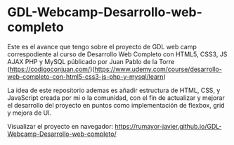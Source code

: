 # GDL-Webcamp-Desarrollo-web-completo

Este es el avance que tengo sobre el proyecto de GDL web camp correspodiente al curso de Desarrollo Web Completo con HTML5, CSS3, JS AJAX PHP y MySQL públicado por Juan Pablo de la Torre (https://codigoconjuan.com/)(https://www.udemy.com/course/desarrollo-web-completo-con-html5-css3-js-php-y-mysql/learn)

La idea de este repositorio ademas es añadir estructura de HTML, CSS, y JavaScript creada por mi o la comunidad, con el fin de actualizar y mejorar el desarrollo del proyecto en puntos como implementación de flexbox, grid y mejora de UI.

Visualizar el proyecto en navegador:
https://rumayor-javier.github.io/GDL-Webcamp-Desarrollo-web-completo/
